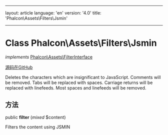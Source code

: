 * * *

layout: article language: 'en' version: '4.0' title: 'Phalcon\Assets\Filters\Jsmin'

* * *

# Class **Phalcon\Assets\Filters\Jsmin**

*implements* [Phalcon\Assets\FilterInterface](/4.0/en/api/Phalcon_Assets_FilterInterface)

<a href="https://github.com/phalcon/cphalcon/tree/v4.0.0/phalcon/assets/filters/jsmin.zep" class="btn btn-default btn-sm">源码在GitHub</a>

Deletes the characters which are insignificant to JavaScript. Comments will be removed. Tabs will be replaced with spaces. Carriage returns will be replaced with linefeeds. Most spaces and linefeeds will be removed.

## 方法

public **filter** (*mixed* $content)

Filters the content using JSMIN